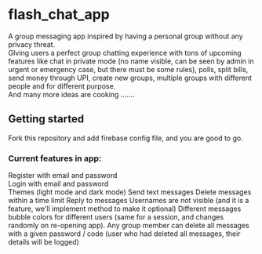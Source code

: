 # flash_chat_app

A group messaging app inspired by having a personal group without any privacy threat.<br />
GIving users a perfect group chatting experience with tons of upcoming features like chat in private mode (no name visible, can be seen by admin in urgent or emergency case, but there must be some rules), polls, split bills, send money through UPI, create new groups, multiple groups with different people and for different purpose.<br />
And many more ideas are cooking .......

## Getting started
Fork this repository and add firebase config file, and you are good to go.<br />

### Current features in app:
Register with email and password<br />
Login with email and password<br />
Themes (light mode and dark mode)
Send text messages
Delete messages within a time limit
Reply to messages
Usernames are not visible (and it is a feature, we'll implement method to make it optional)
Different messages bubble colors for different users (same for a session, and changes randomly on re-opening app).
Any group member can delete all messages with a given password / code (user who had deleted all messages, their details will be logged)
